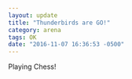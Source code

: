 ```yaml
---
layout: update
title: "Thunderbirds are GO!"
category: arena
tags: OK
date: "2016-11-07 16:36:53 -0500"
---
```


Playing Chess!
